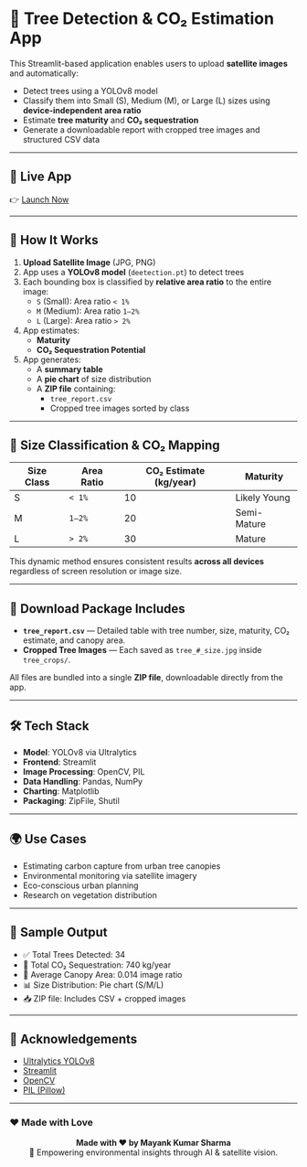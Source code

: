 # 🌳 Tree Detection & CO₂ Estimation App

This Streamlit-based application enables users to upload **satellite images** and automatically:

- Detect trees using a YOLOv8 model
- Classify them into Small (S), Medium (M), or Large (L) sizes using **device-independent area ratio**
- Estimate **tree maturity** and **CO₂ sequestration**
- Generate a downloadable report with cropped tree images and structured CSV data

---

## 🔗 Live App

👉 [Launch Now](https://tree-detection-co2-app-bgu6yqhyf3hb7rqvm4uncw.streamlit.app/)

---

## 🧠 How It Works

1. **Upload Satellite Image** (JPG, PNG)
2. App uses a **YOLOv8 model** (`deetection.pt`) to detect trees
3. Each bounding box is classified by **relative area ratio** to the entire image:
   - `S` (Small): Area ratio `< 1%`
   - `M` (Medium): Area ratio `1–2%`
   - `L` (Large): Area ratio `> 2%`
4. App estimates:
   - **Maturity**
   - **CO₂ Sequestration Potential**
5. App generates:
   - A **summary table**
   - A **pie chart** of size distribution
   - A **ZIP file** containing:
     - `tree_report.csv`
     - Cropped tree images sorted by class

---

## 📏 Size Classification & CO₂ Mapping

| Size Class | Area Ratio      | CO₂ Estimate (kg/year) | Maturity       |
|------------|------------------|------------------------|----------------|
| S          | `< 1%`           | 10                     | Likely Young   |
| M          | `1–2%`           | 20                     | Semi-Mature    |
| L          | `> 2%`           | 30                     | Mature         |

This dynamic method ensures consistent results **across all devices** regardless of screen resolution or image size.

---

## 📁 Download Package Includes

- **`tree_report.csv`** — Detailed table with tree number, size, maturity, CO₂ estimate, and canopy area.
- **Cropped Tree Images** — Each saved as `tree_#_size.jpg` inside `tree_crops/`.

All files are bundled into a single **ZIP file**, downloadable directly from the app.

---

## 🛠 Tech Stack

- **Model**: YOLOv8 via Ultralytics
- **Frontend**: Streamlit
- **Image Processing**: OpenCV, PIL
- **Data Handling**: Pandas, NumPy
- **Charting**: Matplotlib
- **Packaging**: ZipFile, Shutil

---

## 🌍 Use Cases

- Estimating carbon capture from urban tree canopies
- Environmental monitoring via satellite imagery
- Eco-conscious urban planning
- Research on vegetation distribution

---

## 🎯 Sample Output

- ✅ Total Trees Detected: 34  
- 🌱 Total CO₂ Sequestration: 740 kg/year  
- 📐 Average Canopy Area: 0.014 image ratio  
- 📊 Size Distribution: Pie chart (S/M/L)  
- 📥 ZIP file: Includes CSV + cropped images

---

## 🙌 Acknowledgements

- [Ultralytics YOLOv8](https://github.com/ultralytics/ultralytics)
- [Streamlit](https://streamlit.io/)
- [OpenCV](https://opencv.org/)
- [PIL (Pillow)](https://python-pillow.org/)

---

### ❤️ Made with Love  
<p align="center"><b>Made with ❤️ by Mayank Kumar Sharma</b><br>🌱 Empowering environmental insights through AI & satellite vision.</p>


